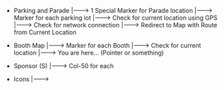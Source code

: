 + Parking and Parade
  |---> 1 Special Marker for Parade location
  |---> Marker for each parking lot
        |---> Check for current location using GPS
        |---> Check for network connection
        |---> Redirect to Map with Route from Current Location

+ Booth Map
  |---> Marker for each Booth
        |---> Check for current location
        |---> You are here... (Pointer or something)

+ Sponsor (S)
  |---> Col-50 for each

+ Icons
  |--->
